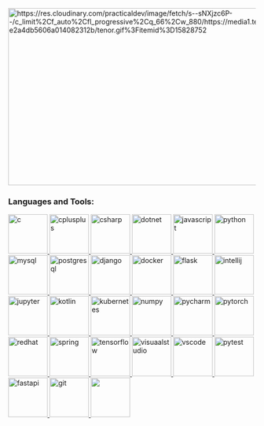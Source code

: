 <!--
**mahdi13830510/mahdi13830510** is a ✨ _special_ ✨ repository because its `README.md` (this file) appears on your GitHub profile.

Here are some ideas to get you started:

- 🔭 I’m currently working on ...
- 🌱 I’m currently learning ...
- 👯 I’m looking to collaborate on ...
- 🤔 I’m looking for help with ...
- 💬 Ask me about ...
- 📫 How to reach me: ...
- 😄 Pronouns: ...
- ⚡ Fun fact: ...
-->

<img src="https://res.cloudinary.com/practicaldev/image/fetch/s--sNXjzc6P--/c_limit%2Cf_auto%2Cfl_progressive%2Cq_66%2Cw_880/https://media1.tenor.com/images/0c34272909ee2a4db5606a014082312b/tenor.gif%3Fitemid%3D15828752" alt="https://res.cloudinary.com/practicaldev/image/fetch/s--sNXjzc6P--/c_limit%2Cf_auto%2Cfl_progressive%2Cq_66%2Cw_880/https://media1.tenor.com/images/0c34272909ee2a4db5606a014082312b/tenor.gif%3Fitemid%3D15828752" class="transparent shrinkToFit" width="720" height="360">


<h3 align="left">Languages and Tools:</h3>
<p align="left">
  <a href="https://www.cprogramming.com/" target="_blank">
    <img src="https://cdn.jsdelivr.net/gh/devicons/devicon/icons/c/c-original.svg"  alt="c" width="80" height="80"/> 
  </a>
  <a href="https://www.w3schools.com/cpp/" target="_blank">
    <img src="https://cdn.jsdelivr.net/gh/devicons/devicon/icons/cplusplus/cplusplus-original.svg" alt="cplusplus" width="80" height="80"/>
  </a>
  <a href="#" target="_blank"> 
    <img src="https://cdn.jsdelivr.net/gh/devicons/devicon/icons/csharp/csharp-original.svg" alt="csharp" width="80" height="80"/> 
  </a> 
  <a href="#" target="_blank"> 
    <img src="https://cdn.jsdelivr.net/gh/devicons/devicon/icons/dotnetcore/dotnetcore-original.svg" alt="dotnet" width="80" height="80"/> 
  </a>
  <a href="#" target="_blank"> 
    <img src="https://cdn.jsdelivr.net/gh/devicons/devicon/icons/javascript/javascript-original.svg" alt="javascript" width="80" height="80"/> 
  </a>
  <a href="#" target="_blank"> 
    <img src="https://cdn.jsdelivr.net/gh/devicons/devicon/icons/python/python-original.svg" alt="python" width="80" height="80"/> 
  </a>
  <a href="#" target="_blank"> 
    <img src="https://cdn.jsdelivr.net/gh/devicons/devicon/icons/mysql/mysql-original-wordmark.svg" alt="mysql" width="80" height="80"/> 
  </a>
  <a href="#" target="_blank"> 
    <img src="https://cdn.jsdelivr.net/gh/devicons/devicon/icons/postgresql/postgresql-plain.svg" alt="postgresql" width="80" height="80"/> 
  </a>
  <a href="#" target="_blank"> 
    <img src="https://cdn.jsdelivr.net/gh/devicons/devicon/icons/django/django-plain-wordmark.svg" alt="django" width="80" height="80"/> 
  </a>
  <a href="#" target="_blank"> 
    <img src="https://cdn.jsdelivr.net/gh/devicons/devicon/icons/docker/docker-original.svg" alt="docker" width="80" height="80"/> 
  </a>
  <a href="#" target="_blank">
    <img src="https://cdn.jsdelivr.net/gh/devicons/devicon/icons/flask/flask-original.svg" alt="flask" width="80" height="80"/>
  </a>
  <a href="#" target="_blank">
    <img src="https://cdn.jsdelivr.net/gh/devicons/devicon/icons/intellij/intellij-original.svg" alt="intellij" width="80" height="80"/>
  </a>
  <a href="#" target="_blank">
    <img src="https://cdn.jsdelivr.net/gh/devicons/devicon/icons/jupyter/jupyter-original-wordmark.svg" alt="jupyter" width="80" height="80"/>
  </a>
  <a href="#" target="_blank">
    <img src="https://cdn.jsdelivr.net/gh/devicons/devicon/icons/kotlin/kotlin-original.svg" alt="kotlin" width="80" height="80"/>
  </a>
  <a href="#" target="_blank">
    <img src="https://cdn.jsdelivr.net/gh/devicons/devicon/icons/kubernetes/kubernetes-plain-wordmark.svg" alt="kubernetes" width="80" height="80"/>
  </a>
  <a href="#" target="_blank">
    <img src="https://cdn.jsdelivr.net/gh/devicons/devicon/icons/numpy/numpy-original.svg" alt="numpy" width="80" height="80"/>
  </a>
  <a href="#" target="_blank">
    <img src="https://cdn.jsdelivr.net/gh/devicons/devicon/icons/pycharm/pycharm-original-wordmark.svg" alt="pycharm" width="80" height="80"/>
  </a>
  <a href="#" target="_blank">
    <img src="https://cdn.jsdelivr.net/gh/devicons/devicon/icons/pytorch/pytorch-original-wordmark.svg" alt="pytorch" width="80" height="80"/>
  </a>
  <a href="#" target="_blank">
    <img src="https://cdn.jsdelivr.net/gh/devicons/devicon/icons/redhat/redhat-original-wordmark.svg" alt="redhat" width="80" height="80"/>
  </a>
  <a href="#" target="_blank">
    <img src="https://cdn.jsdelivr.net/gh/devicons/devicon/icons/spring/spring-plain-wordmark.svg" alt="spring" width="80" height="80"/>
  </a>
  <a href="#" target="_blank">
    <img src="https://cdn.jsdelivr.net/gh/devicons/devicon/icons/tensorflow/tensorflow-original.svg" alt="tensorflow" width="80" height="80"/>
  </a>
  <a href="#" target="_blank">
    <img src="https://cdn.jsdelivr.net/gh/devicons/devicon/icons/visualstudio/visualstudio-plain.svg" alt="visuaalstudio" width="80" height="80"/>
  </a>
  <a href="#" target="_blank">
    <img src="https://cdn.jsdelivr.net/gh/devicons/devicon/icons/vscode/vscode-original.svg" alt="vscode" width="80" height="80"/>
  </a>
  <a href="#" target="_blank">
    <img src="https://cdn.jsdelivr.net/gh/devicons/devicon/icons/pytest/pytest-original-wordmark.svg" alt="pytest" width="80" height="80"/>
  </a>
  <a href="#" target="_blank">
    <img src="https://cdn.jsdelivr.net/gh/devicons/devicon/icons/fastapi/fastapi-original-wordmark.svg" alt="fastapi" width="80" height="80"/>
  </a>
  <a href="https://git-scm.com/" target="_blank"> 
    <img src="https://www.vectorlogo.zone/logos/git-scm/git-scm-icon.svg" alt="git" width="80" height="80"/> 
  </a>  
  <a href="https://www.linux.org/" target="_blank">
    <img src="https://cdn.jsdelivr.net/gh/devicons/devicon/icons/linux/linux-original.svg" width="80" height="80" />
  </a>  
</p>
